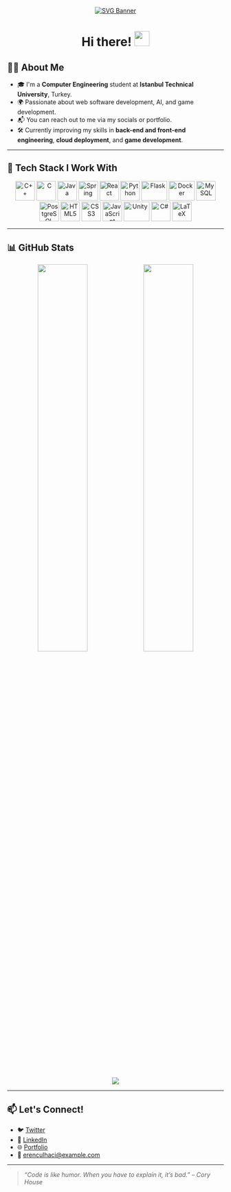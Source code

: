 <!-- Banner -->
<p align="center">
  <a href="https://github.com/Akshay090/svg-banners">
    <img src="https://svg-banners.vercel.app/api?type=typeWriter&text1=I'm%20Eren%20CULHACI%20👨‍💻&width=800&height=400" alt="SVG Banner" />
  </a>
</p>

<!-- Greeting -->
<h1 align="center">Hi there! <img src="https://github.com/TheDudeThatCode/TheDudeThatCode/blob/master/Assets/Hi.gif" width="35" /></h1>

<!-- About Me -->
## 👨‍💻 About Me

- 🎓 I'm a **Computer Engineering** student at **Istanbul Technical University**, Turkey.
- 🌍 Passionate about web software development, AI, and game development.
- 📬 You can reach out to me via my socials or portfolio.
- 🛠️ Currently improving my skills in **back-end and front-end engineering**, **cloud deployment**, and **game development**.

---

<!-- Tech Stack -->
## 🚀 Tech Stack I Work With

<p align="center">
  <img src="https://upload.wikimedia.org/wikipedia/commons/1/18/ISO_C%2B%2B_Logo.svg" alt="C++" width="45" height="45"/>
  <img src="https://cdn.worldvectorlogo.com/logos/c-1.svg" alt="C" width="45" height="45"/>
  <img src="https://www.vectorlogo.zone/logos/java/java-vertical.svg" alt="Java" width="45" height="45"/>
  <img src="https://www.svgrepo.com/show/376350/spring.svg" alt="Spring" width="45" height="45"/>
  <img src="https://cdn.worldvectorlogo.com/logos/react-2.svg" alt="React" width="45" height="45"/>
  <img src="https://www.vectorlogo.zone/logos/python/python-icon.svg" alt="Python" width="45" height="45"/>
  <img src="https://www.vectorlogo.zone/logos/palletsprojects_flask/palletsprojects_flask-ar21.svg" alt="Flask" width="60" height="45"/>
  <img src="https://www.vectorlogo.zone/logos/docker/docker-official.svg" alt="Docker" width="60" height="45"/>
  <img src="https://www.vectorlogo.zone/logos/mysql/mysql-icon.svg" alt="MySQL" width="45" height="45"/>
  <img src="https://www.vectorlogo.zone/logos/postgresql/postgresql-icon.svg" alt="PostgreSQL" width="45" height="45"/>
  <img src="https://upload.wikimedia.org/wikipedia/commons/6/61/HTML5_logo_and_wordmark.svg" alt="HTML5" width="45" height="45"/>
  <img src="https://www.vectorlogo.zone/logos/w3_css/w3_css-official.svg" alt="CSS3" width="45" height="45"/>
  <img src="https://www.vectorlogo.zone/logos/javascript/javascript-icon.svg" alt="JavaScript" width="45" height="45"/>
  <img src="https://www.vectorlogo.zone/logos/unity3d/unity3d-ar21.svg" alt="Unity" width="60" height="45"/>
  <img src="https://cdn.worldvectorlogo.com/logos/c--4.svg" alt="C#" width="45" height="45"/>
  <img src="https://upload.wikimedia.org/wikipedia/commons/9/92/LaTeX_logo.svg" alt="LaTeX" width="45" height="45"/>
</p>

---

<!-- GitHub Stats -->
## 📊 GitHub Stats

<p align="center">
  <img src="https://github-readme-stats.vercel.app/api?username=erenculhaci&theme=tokyonight&show_icons=true&hide_border=true" width="48%" />
  <img src="https://github-readme-stats.vercel.app/api/top-langs/?username=erenculhaci&layout=compact&theme=tokyonight&hide_border=true" width="48%" />
</p>

<p align="center">
  <img src="https://github-readme-streak-stats.herokuapp.com/?user=erenculhaci&theme=tokyonight&hide_border=true" />
</p>

---

<!-- Footer or Contact -->
## 📫 Let's Connect!

- 🐦 [Twitter](https://twitter.com/yourhandle)
- 💼 [LinkedIn](https://linkedin.com/in/yourprofile)
- 🌐 [Portfolio](https://yourwebsite.com)
- 📧 erenculhaci@example.com

---

> _“Code is like humor. When you have to explain it, it’s bad.” – Cory House_

